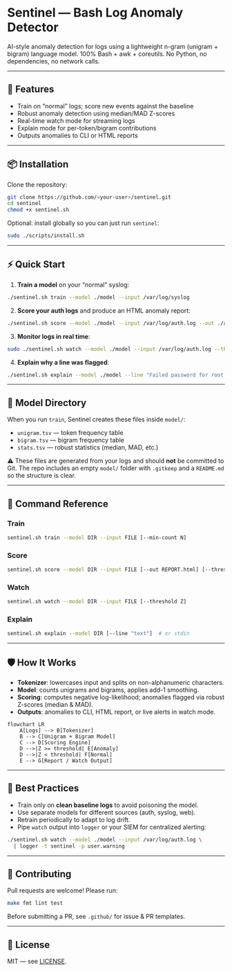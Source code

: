 # Sentinel — Bash Log Anomaly Detector

AI-style anomaly detection for logs using a lightweight n-gram (unigram + bigram) language model.
100% Bash + awk + coreutils. No Python, no dependencies, no network calls.

---

## 🚀 Features
- Train on “normal” logs; score new events against the baseline
- Robust anomaly detection using median/MAD Z-scores
- Real-time watch mode for streaming logs
- Explain mode for per-token/bigram contributions
- Outputs anomalies to CLI or HTML reports

---

## 📦 Installation

Clone the repository:

```bash
git clone https://github.com/<your-user>/sentinel.git
cd sentinel
chmod +x sentinel.sh
````

Optional: install globally so you can just run `sentinel`:

```bash
sudo ./scripts/install.sh
```

---

## ⚡ Quick Start

1. **Train a model** on your “normal” syslog:

```bash
./sentinel.sh train --model ./model --input /var/log/syslog
```

2. **Score your auth logs** and produce an HTML anomaly report:

```bash
./sentinel.sh score --model ./model --input /var/log/auth.log --out ./auth_report.html
```

3. **Monitor logs in real time**:

```bash
sudo ./sentinel.sh watch --model ./model --input /var/log/auth.log --threshold 3.0
```

4. **Explain why a line was flagged**:

```bash
./sentinel.sh explain --model ./model --line "Failed password for root from 203.0.113.55 port 52012 ssh2"
```

---

## 📂 Model Directory

When you run `train`, Sentinel creates these files inside `model/`:

* `unigram.tsv` — token frequency table
* `bigram.tsv` — bigram frequency table
* `stats.tsv` — robust statistics (median, MAD, etc.)

⚠️ These files are generated from your logs and should **not** be committed to Git.
The repo includes an empty `model/` folder with `.gitkeep` and a `README.md` so the structure is clear.

---

## 🔧 Command Reference

### Train

```bash
sentinel.sh train --model DIR --input FILE [--min-count N]
```

### Score

```bash
sentinel.sh score --model DIR --input FILE [--out REPORT.html] [--threshold Z] [--top K]
```

### Watch

```bash
sentinel.sh watch --model DIR --input FILE [--threshold Z]
```

### Explain

```bash
sentinel.sh explain --model DIR [--line "text"]  # or stdin
```

---

## 🛡️ How It Works

* **Tokenizer**: lowercases input and splits on non-alphanumeric characters.
* **Model**: counts unigrams and bigrams, applies add-1 smoothing.
* **Scoring**: computes negative log-likelihood; anomalies flagged via robust Z-scores (median & MAD).
* **Outputs**: anomalies to CLI, HTML report, or live alerts in watch mode.

```mermaid
flowchart LR
    A[Logs] --> B[Tokenizer]
    B --> C[Unigram + Bigram Model]
    C --> D[Scoring Engine]
    D -->|Z >= threshold| E[Anomaly]
    D -->|Z < threshold| F[Normal]
    E --> G[Report / Watch Output]
```

---

## 🧭 Best Practices

* Train only on **clean baseline logs** to avoid poisoning the model.
* Use separate models for different sources (auth, syslog, web).
* Retrain periodically to adapt to log drift.
* Pipe `watch` output into `logger` or your SIEM for centralized alerting:

```bash
./sentinel.sh watch --model ./model --input /var/log/auth.log \
  | logger -t sentinel -p user.warning
```

---

## 🤝 Contributing

Pull requests are welcome! Please run:

```bash
make fmt lint test
```

Before submitting a PR, see `.github/` for issue & PR templates.

---

## 📜 License

MIT — see [LICENSE](LICENSE).

